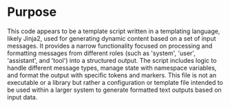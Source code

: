 # Purpose
This code appears to be a template script written in a templating language, likely Jinja2, used for generating dynamic content based on a set of input messages. It provides a narrow functionality focused on processing and formatting messages from different roles (such as 'system', 'user', 'assistant', and 'tool') into a structured output. The script includes logic to handle different message types, manage state with namespace variables, and format the output with specific tokens and markers. This file is not an executable or a library but rather a configuration or template file intended to be used within a larger system to generate formatted text outputs based on input data.
